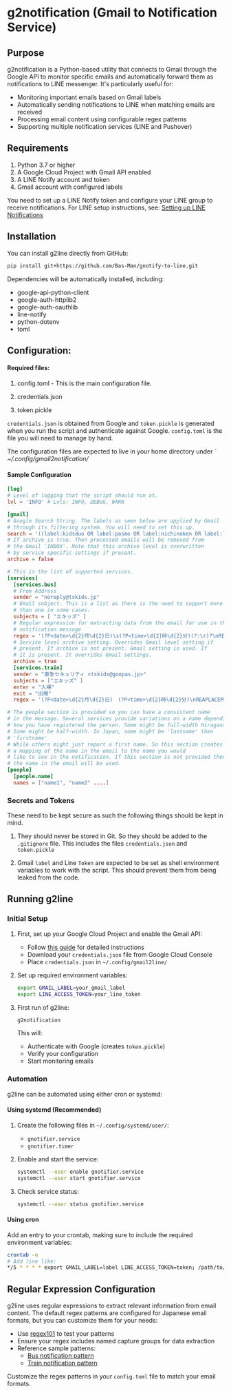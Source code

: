 # g2notification (Gmail to Notification Service)

## Purpose

g2notification is a Python-based utility that connects to Gmail through the Google API to monitor specific emails and automatically forward them as notifications to LINE messenger. It's particularly useful for:

- Monitoring important emails based on Gmail labels
- Automatically sending notifications to LINE when matching emails are received
- Processing email content using configurable regex patterns
- Supporting multiple notification services (LINE and Pushover)

## Requirements

1. Python 3.7 or higher
2. A Google Cloud Project with Gmail API enabled
3. A LINE Notify account and token
4. Gmail account with configured labels

You need to set up a LINE Notify token and configure your LINE group to receive notifications. For LINE setup instructions, see: [Setting up LINE Notifications](https://gmailzapierlinenotify.readthedocs.io/en/latest/setting-up-line.html)

## Installation

You can install g2line directly from GitHub:

```bash
pip install git+https://github.com/Bas-Man/gnotify-to-line.git
```

Dependencies will be automatically installed, including:
- google-api-python-client
- google-auth-httplib2
- google-auth-oauthlib
- line-notify
- python-dotenv
- toml

## Configuration:

#### Required files:

1. config.toml - This is the main configuration file.

2. credentials.json

3. token.pickle

`credentials.json` is obtained from Google and `token.pickle` is generated when you run the script and authenticate against Google. `config.toml` is the file you will need to manage by hand.

The configuration files are expected to live in your home directory under *` ~/.config/gmail2notification/*

#### Sample Configuration

```toml
[log]
# Level of logging that the script should run at.
lvl = 'INFO' # Lvls: INFO, DEBUG, WARN

[gmail]
# Google Search String. The labels as seen below are applied by Gmail
# through its filtering system. You will need to set this up.
search = '((label:kidsduo OR label:pasmo OR label:nichinoken OR label:linenotification) AND -label:notified) AND newer_than:1d'
# If archive is true. Then processed emails will be removed from
# the Gmail 'INBOX'. Note that this archive level is overwritten
# by service specific settings if present.
archive = false

# This is the list of supported services.
[services]
  [services.bus]
  # From Address
  sender = "noreply@tskids.jp"
  # Email subject. This is a list as there is the need to support more
  # than one in some cases.
  subjects = [ "エキッズ" ]
  # Regular expression for extracting data from the email for use in the
  # notification message
  regex = '(?P<date>\d{2}月\d{2}日)\s(?P<time>\d{2}時\d{2}分)(?:\r)?\nREPLACEME(?:\r)?\n「(?P<busname>[一-龯]\d{1,2})\s(?P<destination>[一-龯]+)行き・(?P<boardedat>[一-龯]+)」'
  # Service level archive setting. Overrides Gmail level setting if 
  # present. If archive is not present. Gmail setting is used. If 
  # it is present. It overrides Gmail settings.
  archive = true
  [services.train]
  sender = "東急セキュリティ <tskids@goopas.jp>"
  subjects = ["エキッズ" ]
  enter = "入場"
  exit = "出場"
  regex = '(?P<date>\d{2}月\d{2}日)　(?P<time>\d{2}時\d{2}分)\nREAPLACEME\n「(?P<provider>[一-龯]+)・(?P<station>.*)」を(?P<enterexit>[一-龯]+)'

# The people section is provided so you can have a consistent name
# in the message. Several services provide variations on a name depending on 
# how you have registered the person. Some might be full-width Hiragana.
# Some might be half-width. In Japan, some might be 'lastname' then
# 'firstname' 
# While others might just report a first name. So this section creates 
# a mapping of the name in the email to the name you would 
# like to see in the notification. If this section is not provided then
# the name in the email will be used.
[people]
  [people.name]
  names = ["name1", "name2" ....]
```

### Secrets and Tokens

These need to be kept secure as such the following things should be kept in mind.

1. They should never be stored in Git. So they should be added to the `.gitignore` file. This includes the files `credentials.json` and `token.pickle`

2. Gmail `label` and Line `Token` are expected to be set as shell environment variables to work with the script. This should prevent them from being leaked from the code.

## Running g2line

### Initial Setup

1. First, set up your Google Cloud Project and enable the Gmail API:
   - Follow [this guide](https://dev.to/basman/connecting-to-gmail-api-with-python-546b) for detailed instructions
   - Download your `credentials.json` file from Google Cloud Console
   - Place `credentials.json` in `~/.config/gmail2line/`

2. Set up required environment variables:
   ```bash
   export GMAIL_LABEL=your_gmail_label
   export LINE_ACCESS_TOKEN=your_line_token
   ```

3. First run of g2line:
   ```bash
   g2notification
   ```
   This will:
   - Authenticate with Google (creates `token.pickle`)
   - Verify your configuration
   - Start monitoring emails

### Automation

g2line can be automated using either cron or systemd:

#### Using systemd (Recommended)

1. Create the following files in `~/.config/systemd/user/`:
   - `gnotifier.service`
   - `gnotifier.timer`

2. Enable and start the service:
   ```bash
   systemctl --user enable gnotifier.service
   systemctl --user start gnotifier.service
   ```

3. Check service status:
   ```bash
   systemctl --user status gnotifier.service
   ```

#### Using cron

Add an entry to your crontab, making sure to include the required environment variables:

```bash
crontab -e
# Add line like:
*/5 * * * * export GMAIL_LABEL=label LINE_ACCESS_TOKEN=token; /path/to/g2line
```

## Regular Expression Configuration

g2line uses regular expressions to extract relevant information from email content. The default regex patterns are configured for Japanese email formats, but you can customize them for your needs:

- Use [regex101](https://regex101.com) to test your patterns
- Ensure your regex includes named capture groups for data extraction
- Reference sample patterns:
  - [Bus notification pattern](https://regex101.com/r/iErPZQ/4)
  - [Train notification pattern](https://regex101.com/r/zQvrg3/5)

Customize the regex patterns in your `config.toml` file to match your email formats.
